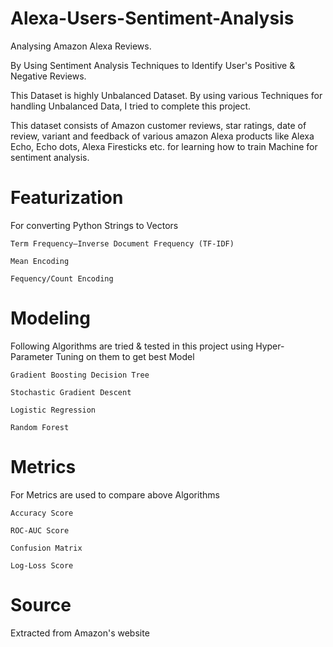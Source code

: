 # Alexa-Users-Sentiment-Analysis

Analysing Amazon Alexa Reviews.

By Using Sentiment Analysis Techniques to Identify User's Positive & Negative Reviews.

This Dataset is highly Unbalanced Dataset. By using various Techniques for handling Unbalanced Data, I tried to complete this project.

This dataset consists of Amazon customer reviews, star ratings, date of review, variant and feedback of various amazon Alexa products like Alexa Echo, Echo dots, 
Alexa Firesticks etc. for learning how to train Machine for sentiment analysis.

# Featurization
For converting Python Strings to Vectors
    
    Term Frequency–Inverse Document Frequency (TF-IDF)
    
    Mean Encoding
    
    Fequency/Count Encoding

# Modeling
Following Algorithms are tried & tested in this project using Hyper-Parameter Tuning on them to get best Model
    
    Gradient Boosting Decision Tree
    
    Stochastic Gradient Descent
    
    Logistic Regression
    
    Random Forest

# Metrics
For Metrics are used to compare above Algorithms
    
    Accuracy Score
    
    ROC-AUC Score
    
    Confusion Matrix
    
    Log-Loss Score

# Source
Extracted from Amazon's website

